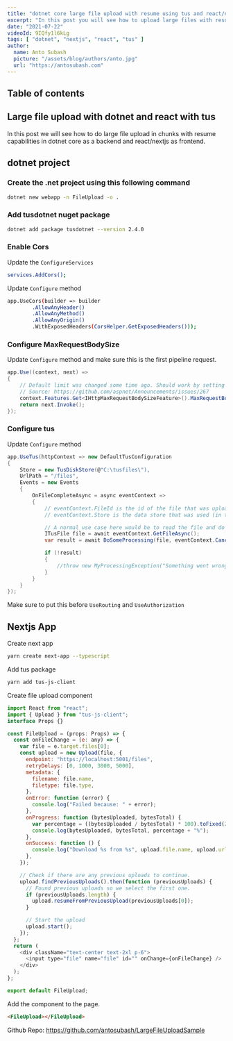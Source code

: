 ```yaml
---
title: "dotnet core large file upload with resume using tus and react/nextjs"
excerpt: "In this post you will see how to upload large files with resume using tus. We will use dotnet core for the backend and nextjs for the frontend"
date: "2021-07-22"
videoId: 9IQfy1l6kLg
tags: [ "dotnet", "nextjs", "react", "tus" ]
author:
  name: Anto Subash
  picture: "/assets/blog/authors/anto.jpg"
  url: "https://antosubash.com"
---
```

## Table of contents

## Large file upload with dotnet and react with tus

In this post we will see how to do large file upload in chunks with resume capabilities in dotnet core as a backend and react/nextjs as frontend.

## dotnet project

### Create the .net project using this following command

```bash
dotnet new webapp -n FileUpload -o .
```

### Add tusdotnet nuget package

```bash
dotnet add package tusdotnet --version 2.4.0
```

### Enable Cors

Update the `ConfigureServices`

```bash
services.AddCors();
```

Update `Configure` method

```bash
app.UseCors(builder => builder
        .AllowAnyHeader()
        .AllowAnyMethod()
        .AllowAnyOrigin()
        .WithExposedHeaders(CorsHelper.GetExposedHeaders()));
```

### Configure MaxRequestBodySize

Update `Configure` method and make sure this is the first pipeline request.

```cs
app.Use((context, next) =>
{
    // Default limit was changed some time ago. Should work by setting MaxRequestBodySize to null using ConfigureKestrel but this does not seem to work for IISExpress.
    // Source: https://github.com/aspnet/Announcements/issues/267
    context.Features.Get<IHttpMaxRequestBodySizeFeature>().MaxRequestBodySize = null;
    return next.Invoke();
});
```

### Configure tus

Update `Configure` method

```cs
app.UseTus(httpContext => new DefaultTusConfiguration
{
    Store = new TusDiskStore(@"C:\tusfiles\"),
    UrlPath = "/files",
    Events = new Events
    {
        OnFileCompleteAsync = async eventContext =>
        {
            // eventContext.FileId is the id of the file that was uploaded.
            // eventContext.Store is the data store that was used (in this case an instance of the TusDiskStore)

            // A normal use case here would be to read the file and do some processing on it.
            ITusFile file = await eventContext.GetFileAsync();
            var result = await DoSomeProcessing(file, eventContext.CancellationToken).ConfigureAwait(false);

            if (!result)
            {
                //throw new MyProcessingException("Something went wrong during processing");
            }
        }
    }
});
```

Make sure to put this before `UseRouting` and `UseAuthorization`

## Nextjs App

Create next app

```bash
yarn create next-app --typescript
```

Add tus package

```bash
yarn add tus-js-client
```

Create file upload component

```js
import React from "react";
import { Upload } from "tus-js-client";
interface Props {}

const FileUpload = (props: Props) => {
  const onFileChange = (e: any) => {
    var file = e.target.files[0];
    const upload = new Upload(file, {
      endpoint: "https://localhost:5001/files",
      retryDelays: [0, 1000, 3000, 5000],
      metadata: {
        filename: file.name,
        filetype: file.type,
      },
      onError: function (error) {
        console.log("Failed because: " + error);
      },
      onProgress: function (bytesUploaded, bytesTotal) {
        var percentage = ((bytesUploaded / bytesTotal) * 100).toFixed(2);
        console.log(bytesUploaded, bytesTotal, percentage + "%");
      },
      onSuccess: function () {
        console.log("Download %s from %s", upload.file.name, upload.url);
      },
    });

    // Check if there are any previous uploads to continue.
    upload.findPreviousUploads().then(function (previousUploads) {
      // Found previous uploads so we select the first one.
      if (previousUploads.length) {
        upload.resumeFromPreviousUpload(previousUploads[0]);
      }

      // Start the upload
      upload.start();
    });
  };
  return (
    <div className="text-center text-2xl p-6">
      <input type="file" name="file" id="" onChange={onFileChange} />
    </div>
  );
};

export default FileUpload;
```

Add the component to the page.

```html
<FileUpload></FileUpload>
```

Github Repo: <https://github.com/antosubash/LargeFileUploadSample>

